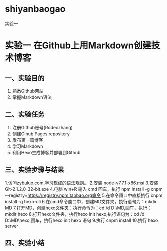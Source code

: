 # shiyanbaogao
实验一
# 实验一 在Github上用Markdown创建技术博客
## 一、实验目的
1.	熟悉Github网站
2.	掌握Markdown语法

## 二、实验任务
1.	注册Github账号(Rodeozhang)
2.	创建Gihub Pages repository
3.	发布第一篇博客
4.	学习Markdown
5.	利用Hexo生成博客并部署到Github

## 三、实验步骤与结果
1.访问zybuluo.com,学习现成的语法规则。
2.安装 node-v7.7.1-x86.msi
3.安装 Git-2.1.2.0-32-bit.exe
4.电脑 win+R 输入 cmd 回车，执行 npm install -g cnpm --registry=https://registry.npm.taobao.org命令
5.在命令窗口中直接执行 cnpm install -g hexo-cli
6.在cmd命令窗口中，创建MD文件夹，执行语句为：mkdir MD
7.打开MD，创建hexo文件夹：执行命令为：cd /d D:\MD,回车，执行：mkdir hexo
8.打开hexo文件夹，执行hexo init hexo,执行语句为：cd /d D:\MD\hexo,回车，执行hexo init hexo 语句
9.执行 cnpm install
10.执行 hexo server
 
## 四、实验小结
